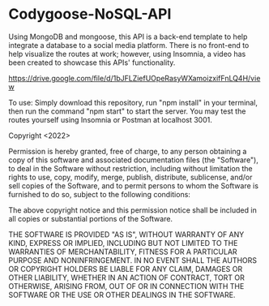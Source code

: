 # Codygoose-NoSQL-API
Using MongoDB and mongoose, this API is a back-end template to help integrate a database to a social media platform. There is no front-end to help visualize the routes at work; however, using Insomnia, a video has been created to showcase this APIs' functionality.

https://drive.google.com/file/d/1bJFLZiefUOpeRasyWXamoizxifFnLQ4H/view

To use: Simply download this repository, run "npm install" in your terminal, then run the command "npm start" to start the server. You may test the routes yourself using Insomnia or Postman at localhost 3001.

Copyright <2022> <Cody Junier>

Permission is hereby granted, free of charge, to any person obtaining a copy of this software and associated documentation files (the "Software"), to deal in the Software without restriction, including without limitation the rights to use, copy, modify, merge, publish, distribute, sublicense, and/or sell copies of the Software, and to permit persons to whom the Software is furnished to do so, subject to the following conditions:

The above copyright notice and this permission notice shall be included in all copies or substantial portions of the Software.

THE SOFTWARE IS PROVIDED "AS IS", WITHOUT WARRANTY OF ANY KIND, EXPRESS OR IMPLIED, INCLUDING BUT NOT LIMITED TO THE WARRANTIES OF MERCHANTABILITY, FITNESS FOR A PARTICULAR PURPOSE AND NONINFRINGEMENT. IN NO EVENT SHALL THE AUTHORS OR COPYRIGHT HOLDERS BE LIABLE FOR ANY CLAIM, DAMAGES OR OTHER LIABILITY, WHETHER IN AN ACTION OF CONTRACT, TORT OR OTHERWISE, ARISING FROM, OUT OF OR IN CONNECTION WITH THE SOFTWARE OR THE USE OR OTHER DEALINGS IN THE SOFTWARE.
